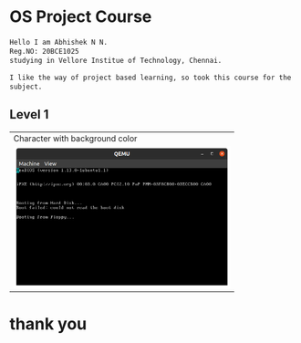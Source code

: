 <h1>OS Project Course</h1>
<p>

    Hello I am Abhishek N N.
    Reg.NO: 20BCE1025
    studying in Vellore Institue of Technology, Chennai.
</p>
<p>

    I like the way of project based learning, so took this course for the subject.

</p>


<h2>Level 1</h2>
<table>
    <tr>
        <td>Character with background color</td>
    </tr>
    <tr>
        <td><img src="images\l1\1.png" width="380" /></td>
    </tr>
</table>
<h1>thank you</h1>